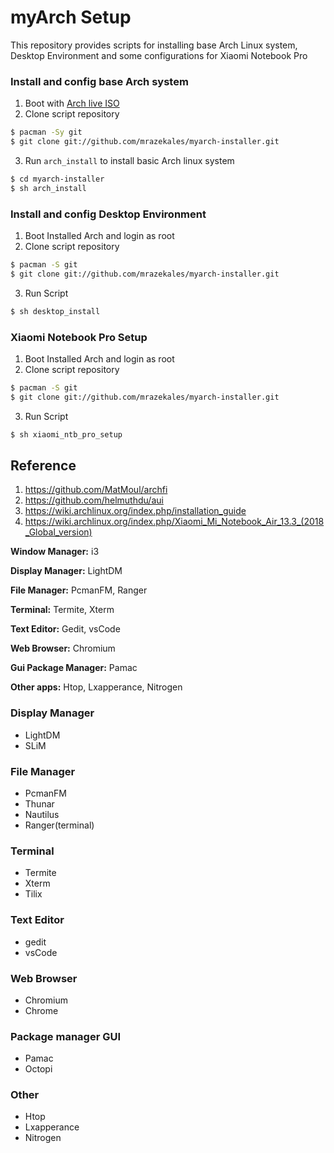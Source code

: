 # myArch Setup
This repository provides scripts for installing base Arch Linux system, Desktop Environment and some configurations for Xiaomi Notebook Pro
### Install and config base Arch system

1. Boot with [Arch live ISO](https://www.archlinux.org/download/)
2. Clone script repository
```bash
$ pacman -Sy git
$ git clone git://github.com/mrazekales/myarch-installer.git
```
3. Run `arch_install` to install basic Arch linux system
```bash
$ cd myarch-installer
$ sh arch_install 
```

### Install and config Desktop Environment
1. Boot Installed Arch and login as root
2. Clone script repository
```bash
$ pacman -S git
$ git clone git://github.com/mrazekales/myarch-installer.git
```
3. Run Script
```bash
$ sh desktop_install
```

### Xiaomi Notebook Pro Setup
1. Boot Installed Arch and login as root
2. Clone script repository
```bash
$ pacman -S git
$ git clone git://github.com/mrazekales/myarch-installer.git
```
3. Run Script
```bash
$ sh xiaomi_ntb_pro_setup
```

## Reference
1. https://github.com/MatMoul/archfi
2. https://github.com/helmuthdu/aui
3. https://wiki.archlinux.org/index.php/installation_guide
5. https://wiki.archlinux.org/index.php/Xiaomi_Mi_Notebook_Air_13.3_(2018_Global_version)



**Window Manager:**   i3

**Display Manager:**  LightDM

**File Manager:**     PcmanFM, Ranger

**Terminal:**         Termite, Xterm

**Text Editor:**      Gedit, vsCode

**Web Browser:**      Chromium

**Gui Package Manager:**  Pamac

**Other apps:** Htop, Lxapperance, Nitrogen


### Display Manager
- LightDM
- SLiM

### File Manager
- PcmanFM
- Thunar
- Nautilus
- Ranger(terminal)

### Terminal
- Termite
- Xterm
- Tilix

### Text Editor
- gedit
- vsCode

### Web Browser
- Chromium
- Chrome

### Package manager GUI
- Pamac
- Octopi

### Other
- Htop
- Lxapperance
- Nitrogen
